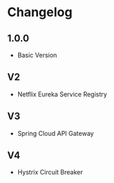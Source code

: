 # Changelog


## 1.0.0
- Basic Version

## V2
- Netflix Eureka Service Registry

## V3
- Spring Cloud API Gateway

## V4
- Hystrix Circuit Breaker
